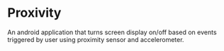 # Proxivity
An android application that turns screen display on/off based on events triggered by user using proximity sensor and accelerometer.
